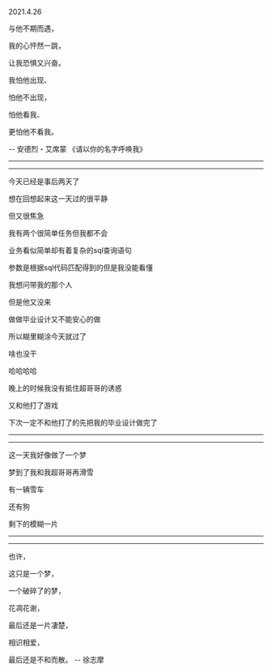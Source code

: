2021.4.26

与他不期而遇，

我的心怦然一跳，

让我恐惧又兴奋。

我怕他出现、

怕他不出现，

怕他看我、

更怕他不看我。

 -- 安德烈・艾席蒙 《请以你的名字呼唤我》

--------

------------



今天已经是事后两天了

想在回想起来这一天过的很平静

但又很焦急

我有两个很简单任务但我都不会

业务看似简单却有着复杂的sql查询语句

参数是根据sql代码匹配得到的但是我没能看懂

我想问带我的那个人

但是他又没来

做做毕业设计又不能安心的做

所以糊里糊涂今天就过了

啥也没干

哈哈哈哈

晚上的时候我没有抵住超哥哥的诱惑

又和他打了游戏

下次一定不和他打了的先把我的毕业设计做完了

-------

------

这一天我好像做了一个梦

梦到了我和我超哥哥再滑雪

有一辆雪车

还有狗

剩下的模糊一片

---------

------

也许，

这只是一个梦，

一个破碎了的梦，

花凋花谢，

最后还是一片凄楚，

相识相爱，

最后还是不和而散。 -- 徐志摩



